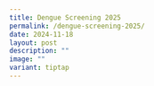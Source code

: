 ```yaml
---
title: Dengue Screening 2025
permalink: /dengue-screening-2025/
date: 2024-11-18
layout: post
description: ""
image: ""
variant: tiptap
---
```

